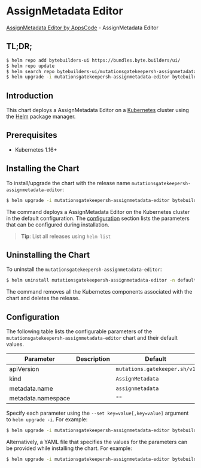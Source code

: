 # AssignMetadata Editor

[AssignMetadata Editor by AppsCode](https://byte.builders) - AssignMetadata Editor

## TL;DR;

```bash
$ helm repo add bytebuilders-ui https://bundles.byte.builders/ui/
$ helm repo update
$ helm search repo bytebuilders-ui/mutationsgatekeepersh-assignmetadata-editor --version=v0.4.18
$ helm upgrade -i mutationsgatekeepersh-assignmetadata-editor bytebuilders-ui/mutationsgatekeepersh-assignmetadata-editor -n default --create-namespace --version=v0.4.18
```

## Introduction

This chart deploys a AssignMetadata Editor on a [Kubernetes](http://kubernetes.io) cluster using the [Helm](https://helm.sh) package manager.

## Prerequisites

- Kubernetes 1.16+

## Installing the Chart

To install/upgrade the chart with the release name `mutationsgatekeepersh-assignmetadata-editor`:

```bash
$ helm upgrade -i mutationsgatekeepersh-assignmetadata-editor bytebuilders-ui/mutationsgatekeepersh-assignmetadata-editor -n default --create-namespace --version=v0.4.18
```

The command deploys a AssignMetadata Editor on the Kubernetes cluster in the default configuration. The [configuration](#configuration) section lists the parameters that can be configured during installation.

> **Tip**: List all releases using `helm list`

## Uninstalling the Chart

To uninstall the `mutationsgatekeepersh-assignmetadata-editor`:

```bash
$ helm uninstall mutationsgatekeepersh-assignmetadata-editor -n default
```

The command removes all the Kubernetes components associated with the chart and deletes the release.

## Configuration

The following table lists the configurable parameters of the `mutationsgatekeepersh-assignmetadata-editor` chart and their default values.

|     Parameter      | Description |                 Default                 |
|--------------------|-------------|-----------------------------------------|
| apiVersion         |             | <code>mutations.gatekeeper.sh/v1</code> |
| kind               |             | <code>AssignMetadata</code>             |
| metadata.name      |             | <code>assignmetadata</code>             |
| metadata.namespace |             | <code>""</code>                         |


Specify each parameter using the `--set key=value[,key=value]` argument to `helm upgrade -i`. For example:

```bash
$ helm upgrade -i mutationsgatekeepersh-assignmetadata-editor bytebuilders-ui/mutationsgatekeepersh-assignmetadata-editor -n default --create-namespace --version=v0.4.18 --set apiVersion=mutations.gatekeeper.sh/v1
```

Alternatively, a YAML file that specifies the values for the parameters can be provided while
installing the chart. For example:

```bash
$ helm upgrade -i mutationsgatekeepersh-assignmetadata-editor bytebuilders-ui/mutationsgatekeepersh-assignmetadata-editor -n default --create-namespace --version=v0.4.18 --values values.yaml
```
